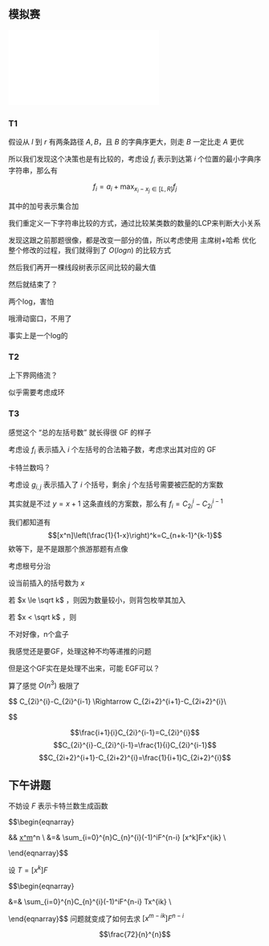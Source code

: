 ## 模拟赛

![题面](./20250205.pdf)
### T1


假设从 $l$ 到 $r$ 有两条路径 $A,B$，且 $B$ 的字典序更大，则走 $B$ 一定比走 $A$ 更优

所以我们发现这个决策也是有比较的，考虑设 $f_{i}$ 表示到达第 $i$
 个位置的最小字典序字符串，那么有

$$f_{i}=a_i+\max_{x_i-x_j \in [L,R]}f_j$$

其中的加号表示集合加

我们重定义一下字符串比较的方式，通过比较某类数的数量的LCP来判断大小关系

发现这跟之前那题很像，都是改变一部分的值，所以考虑使用 主席树+哈希 优化整个修改的过程，我们就得到了 $O(logn)$ 的比较方式


然后我们再开一棵线段树表示区间比较的最大值

然后就结束了？

两个log，害怕

哦滑动窗口，不用了

事实上是一个log的

### T2

上下界网络流？

似乎需要考虑成环




### T3

感觉这个 “总的左括号数” 就长得很 GF 的样子

考虑设 $f_{i}$ 表示插入 $i$ 个左括号的合法箱子数，考虑求出其对应的 GF

卡特兰数吗？

考虑设 $g_{i,j}$ 表示插入了 $i$ 个括号，剩余 $j$ 个左括号需要被匹配的方案数


其实就是不过 $y=x+1$ 这条直线的方案数，那么有 $f_{i}=C_{2i}^{i}-C_{2i}^{i-1}$

我们都知道有 $$[x^n]\left(\frac{1}{1-x}\right)^k=C_{n+k-1}^{k-1}$$
欸等下，是不是跟那个旅游那题有点像

考虑根号分治

设当前插入的括号数为 $x$

若 $x \le \sqrt k$ ，则因为数量较小，则背包枚举其加入 

若 $x < \sqrt k$ ，则



不对好像，n个盒子

我感觉还是要GF，处理这种不均等递推的问题

但是这个GF实在是处理不出来，可能 EGF可以？

算了感觉 $O(n^3)$ 极限了

$$
C_{2i}^{i}-C_{2i}^{i-1} \Rightarrow C_{2i+2}^{i+1}-C_{2i+2}^{i}\\

$$

$$\frac{i+1}{i}C_{2i}^{i-1}=C_{2i}^{i}$$
$$C_{2i}^{i}-C_{2i}^{i-1}=\frac{1}{i}C_{2i}^{i-1}$$
$$C_{2i+2}^{i+1}-C_{2i+2}^{i}=\frac{1}{i+1}C_{2i+2}^{i}$$




## 下午讲题



不妨设 $F$ 表示卡特兰数生成函数

$$\begin{eqnarray}  

&& [x^m](F-[x^k]Fx^k)^n \\
&=& \sum_{i=0}^{n}C_{n}^{i}(-1)^iF^{n-i} [x^k]Fx^{ik}   \\


\end{eqnarray}$$

设 $T=[x^k]F$


$$\begin{eqnarray}  

&=& \sum_{i=0}^{n}C_{n}^{i}(-1)^iF^{n-i} Tx^{ik}   \\


\end{eqnarray}$$
问题就变成了如何去求 $[x^{m-ik}]F^{n-i}$




$$\frac{72}{n}^{n}$$